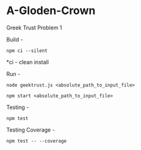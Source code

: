 # A-Gloden-Crown
Greek Trust Problem 1 


Build - 

    npm ci --silent

*ci - clean install

Run - 

    node geektrust.js <absolute_path_to_input_file>

    npm start <absolute_path_to_input_file>

Testing -  

    npm test

Testing Coverage - 

    npm test -- --coverage
